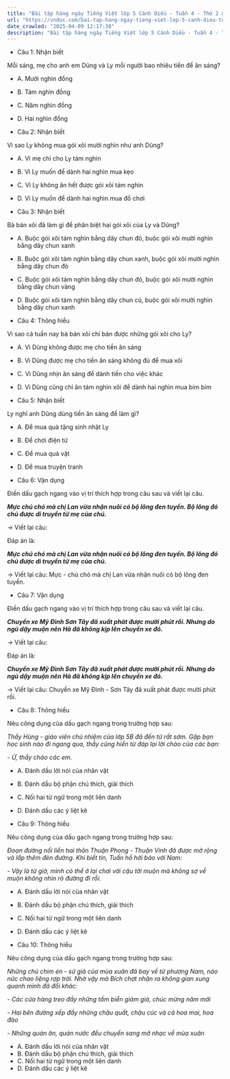 ```yaml
---
title: "Bài tập hàng ngày Tiếng Việt lớp 5 Cánh Diều - Tuần 4 - Thứ 2 gồm các câu hỏi tổng hợp nội dung Đọc hiểu văn bản và Luyện từ và câu được học ở Tuần 4 trong chương trình Tiếng Việt lớp 5 Tập 1 Cánh Diều"
url: "https://vndoc.com/bai-tap-hang-ngay-tieng-viet-lop-5-canh-dieu-tuan-4-thu-2-327628"
date_crawled: "2025-04-09 12:17:38"
description: "Bài tập hàng ngày Tiếng Việt lớp 5 Cánh Diều - Tuần 4 - Thứ 2 gồm các câu hỏi tổng hợp nội dung Đọc hiểu văn bản và Luyện từ và câu được học ở Tuần 4 trong chương trình Tiếng Việt lớp 5 Tập 1 Cánh Diều"
---
```


* Câu 1:  Nhận biết

Mỗi sáng, mẹ cho anh em Dũng và Ly mỗi người bao nhiêu tiền để ăn sáng?

  * A. Mười nghìn đồng 
  * B. Tám nghìn đồng 
  * C. Năm nghìn đồng 
  * D. Hai nghìn đồng 



* Câu 2:  Nhận biết

Vì sao Ly không mua gói xôi mười nghìn như anh Dũng?

  * A. Vì mẹ chỉ cho Ly tám nghìn 
  * B. Vì Ly muốn để dành hai nghìn mua kẹo 
  * C. Vì Ly không ăn hết được gói xôi tám nghìn 
  * D. Vì Ly muốn để dành hai nghìn mua đồ chơi 



* Câu 3:  Nhận biết

Bà bán xôi đã làm gì để phân biệt hai gói xôi của Ly và Dũng?

  * A. Buộc gói xôi tám nghìn bằng dây chun đỏ, buộc gói xôi mười nghìn bằng dây chun xanh 
  * B. Buộc gói xôi tám nghìn bằng dây chun xanh, buộc gói xôi mười nghìn bằng dây chun đỏ 
  * C. Buộc gói xôi tám nghìn bằng dây chun đỏ, buộc gói xôi mười nghìn bằng dây chun vàng 
  * D. Buộc gói xôi tám nghìn bằng dây chun cũ, buộc gói xôi mười nghìn bằng dây chun xanh 



* Câu 4:  Thông hiểu

Vì sao cả tuần nay bà bán xôi chỉ bán được những gói xôi cho Ly?

  * A. Vì Dũng không được mẹ cho tiền ăn sáng 
  * B. Vì Dũng được mẹ cho tiền ăn sáng không đủ để mua xôi 
  * C. Vì Dũng nhịn ăn sáng để dành tiền cho việc khác 
  * D. Vì Dũng cũng chỉ ăn tám nghìn xôi để dành hai nghìn mua bim bim 



* Câu 5:  Nhận biết

Ly nghĩ anh Dũng dùng tiền ăn sáng để làm gì?

  * A. Để mua quà tặng sinh nhật Ly 
  * B. Để chơi điện tử 
  * C. Để mua quà vặt 
  * D. Để mua truyện tranh 



* Câu 6:  Vận dụng

Điền dấu gạch ngang vào vị trí thích hợp trong câu sau và viết lại câu.

_**Mực chú chó mà chị Lan vừa nhận nuôi có bộ lông đen tuyền. Bộ lông đó chú được di truyền từ mẹ của chú.**_

→ Viết lại câu: 

Đáp án là:

_**Mực chú chó mà chị Lan vừa nhận nuôi có bộ lông đen tuyền. Bộ lông đó chú được di truyền từ mẹ của chú.**_

→ Viết lại câu: Mực - chú chó mà chị Lan vừa nhận nuôi có bộ lông đen tuyền.

* Câu 7:  Vận dụng

Điền dấu gạch ngang vào vị trí thích hợp trong câu sau và viết lại câu.

_**Chuyến xe Mỹ Đình Sơn Tây đã xuất phát được mười phút rồi. Nhưng do ngủ dậy muộn nên Hà đã không kịp lên chuyến xe đó.**_

→ Viết lại câu: 

Đáp án là:

_**Chuyến xe Mỹ Đình Sơn Tây đã xuất phát được mười phút rồi. Nhưng do ngủ dậy muộn nên Hà đã không kịp lên chuyến xe đó.**_

→ Viết lại câu: Chuyến xe Mỹ Đình - Sơn Tây đã xuất phát được mười phút rồi.

* Câu 8:  Thông hiểu

Nêu công dụng của dấu gạch ngang trong trường hợp sau:

_Thầy Hùng - giáo viên chủ nhiệm của lớp 5B đã đến từ rất sớm. Gặp bạn học sinh nào đi ngang qua, thầy cũng hiền từ đáp lại lời chào của các bạn:_

_\- Ừ, thầy chào các em._

  * A. Đánh dấu lời nói của nhân vật 
  * B. Đánh dấu bộ phận chú thích, giải thích 
  * C. Nối hai từ ngữ trong một liên danh 
  * D. Đánh dấu các ý liệt kê 



* Câu 9:  Thông hiểu

Nêu công dụng của dấu gạch ngang trong trường hợp sau:

_Đoạn đường nối liền hai thôn Thuận Phong - Thuận Vinh đã được mở rộng và lắp thêm đèn đường. Khi biết tin, Tuấn hồ hởi bảo với Nam:_

_\- Vậy là từ giờ, mình có thể ở lại chơi với cậu tới muộn mà không sợ về muộn không nhìn rõ đường đi rồi._

  * A. Đánh dấu lời nói của nhân vật 
  * B. Đánh dấu bộ phận chú thích, giải thích 
  * C. Nối hai từ ngữ trong một liên danh 
  * D. Đánh dấu các ý liệt kê 



* Câu 10:  Thông hiểu

Nêu công dụng của dấu gạch ngang trong trường hợp sau:

_Những chú chim én - sứ giả của mùa xuân đã bay về từ phương Nam, náo nức chao liệng rợp trời. Nhờ vậy mà Bích chợt nhận ra không gian xung quanh mình đã đổi khác:_

_\- Các cửa hàng treo đầy những tấm biển giảm giá, chúc mừng năm mới_

 _\- Hai bên đường xếp đầy những chậu quất, chậu cúc và cả hoa mai, hoa đào_

 _\- Những quán ăn, quán nước đều chuyển sang mở nhạc về mùa xuân_

  * A. Đánh dấu lời nói của nhân vật 
  * B. Đánh dấu bộ phận chú thích, giải thích 
  * C. Nối hai từ ngữ trong một liên danh 
  * D. Đánh dấu các ý liệt kê 


